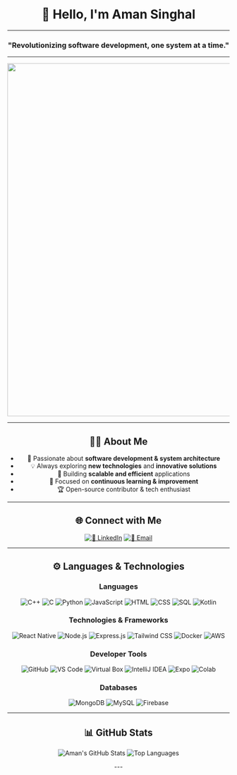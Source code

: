 <div align="center">

# 👋 Hello, I'm Aman Singhal

---

### "Revolutionizing software development, one system at a time."

---

<img src="https://user-images.githubusercontent.com/74038190/225813708-98b745f2-7d22-48cf-9150-083f1b00d6c9.gif" width="800"/>

---

## 👨‍💻 About Me
- 🚀 Passionate about **software development & system architecture**
- 💡 Always exploring **new technologies** and **innovative solutions**
- 🔧 Building **scalable and efficient** applications
- 🎯 Focused on **continuous learning & improvement**
- 🏆 Open-source contributor & tech enthusiast

---

## 🌐 Connect with Me
[![🔗 LinkedIn](https://img.shields.io/badge/LinkedIn-Aman_Singhal-blue?style=for-the-badge&logo=linkedin)](https://www.linkedin.com/in/aman-singhall/)
[![📧 Email](https://img.shields.io/badge/Email-amansinghal20@icloud.com-red?style=for-the-badge&logo=gmail)](mailto:amansinghal20@icloud.com)

---

## ⚙️ Languages & Technologies
### **Languages**
![C++](https://user-images.githubusercontent.com/74038190/212281775-b468df30-4edc-4bf8-a4ee-f52e1aaddc86.gif)
![C](https://user-images.githubusercontent.com/74038190/212281775-b468df30-4edc-4bf8-a4ee-f52e1aaddc86.gif)
![Python](https://user-images.githubusercontent.com/74038190/212281775-b468df30-4edc-4bf8-a4ee-f52e1aaddc86.gif)
![JavaScript](https://user-images.githubusercontent.com/74038190/212281775-b468df30-4edc-4bf8-a4ee-f52e1aaddc86.gif)
![HTML](https://user-images.githubusercontent.com/74038190/212281775-b468df30-4edc-4bf8-a4ee-f52e1aaddc86.gif)
![CSS](https://user-images.githubusercontent.com/74038190/212281775-b468df30-4edc-4bf8-a4ee-f52e1aaddc86.gif)
![SQL](https://user-images.githubusercontent.com/74038190/212281775-b468df30-4edc-4bf8-a4ee-f52e1aaddc86.gif)
![Kotlin](https://user-images.githubusercontent.com/74038190/212281775-b468df30-4edc-4bf8-a4ee-f52e1aaddc86.gif)

### **Technologies & Frameworks**
![React Native](https://user-images.githubusercontent.com/74038190/212281775-b468df30-4edc-4bf8-a4ee-f52e1aaddc86.gif)
![Node.js](https://user-images.githubusercontent.com/74038190/212281775-b468df30-4edc-4bf8-a4ee-f52e1aaddc86.gif)
![Express.js](https://user-images.githubusercontent.com/74038190/212281775-b468df30-4edc-4bf8-a4ee-f52e1aaddc86.gif)
![Tailwind CSS](https://user-images.githubusercontent.com/74038190/212281775-b468df30-4edc-4bf8-a4ee-f52e1aaddc86.gif)
![Docker](https://user-images.githubusercontent.com/74038190/212281775-b468df30-4edc-4bf8-a4ee-f52e1aaddc86.gif)
![AWS](https://user-images.githubusercontent.com/74038190/212281775-b468df30-4edc-4bf8-a4ee-f52e1aaddc86.gif)

### **Developer Tools**
![GitHub](https://user-images.githubusercontent.com/74038190/212281775-b468df30-4edc-4bf8-a4ee-f52e1aaddc86.gif)
![VS Code](https://user-images.githubusercontent.com/74038190/212281775-b468df30-4edc-4bf8-a4ee-f52e1aaddc86.gif)
![Virtual Box](https://user-images.githubusercontent.com/74038190/212281775-b468df30-4edc-4bf8-a4ee-f52e1aaddc86.gif)
![IntelliJ IDEA](https://user-images.githubusercontent.com/74038190/212281775-b468df30-4edc-4bf8-a4ee-f52e1aaddc86.gif)
![Expo](https://user-images.githubusercontent.com/74038190/212281775-b468df30-4edc-4bf8-a4ee-f52e1aaddc86.gif)
![Colab](https://user-images.githubusercontent.com/74038190/212281775-b468df30-4edc-4bf8-a4ee-f52e1aaddc86.gif)

### **Databases**
![MongoDB](https://user-images.githubusercontent.com/74038190/212281775-b468df30-4edc-4bf8-a4ee-f52e1aaddc86.gif)
![MySQL](https://user-images.githubusercontent.com/74038190/212281775-b468df30-4edc-4bf8-a4ee-f52e1aaddc86.gif)
![Firebase](https://user-images.githubusercontent.com/74038190/212281775-b468df30-4edc-4bf8-a4ee-f52e1aaddc86.gif)

---

## 📊 GitHub Stats
![Aman's GitHub Stats](https://github-readme-stats.vercel.app/api?username=TROCK3338&show_icons=true&theme=tokyonight)
![Top Languages](https://github-readme-stats.vercel.app/api/top-langs/?username=TROCK3338&layout=compact&theme=tokyonight)

---</div>

